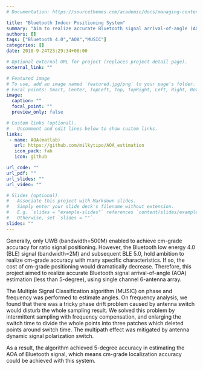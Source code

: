 ```yaml
---
# Documentation: https://sourcethemes.com/academic/docs/managing-content/

title: "Bluetooth Indoor Positioning System"
summary: "Aim to realize accurate Bluetooth signal arrival-of-angle (AOA) estimation, using single channel 6-antenna array."
authors: []
tags: ["Bluetooth 4.0","AOA","MUSIC"]
categories: []
date: 2018-9-24T23:29:34+08:00

# Optional external URL for project (replaces project detail page).
external_link: ""

# Featured image
# To use, add an image named `featured.jpg/png` to your page's folder.
# Focal points: Smart, Center, TopLeft, Top, TopRight, Left, Right, BottomLeft, Bottom, BottomRight.
image:
  caption: ""
  focal_point: ""
  preview_only: false

# Custom links (optional).
#   Uncomment and edit lines below to show custom links.
links:
 - name: AOA(matlab)
   url: https://github.com/milkytipo/AOA_estimation
   icon_pack: fab
   icon: github

url_code: ""
url_pdf: ""
url_slides: ""
url_video: ""

# Slides (optional).
#   Associate this project with Markdown slides.
#   Simply enter your slide deck's filename without extension.
#   E.g. `slides = "example-slides"` references `content/slides/example-slides.md`.
#   Otherwise, set `slides = ""`.
slides: ""
---
```


Generally, only UWB (bandwidth=500M) enabled to achieve cm-grade accuracy for ratio signal positioning. However, the Bluetooth low energy 4.0 (BLE)  signal (bandwidth=2M) and subsequent BLE 5.0, hold ambition to realize cm-grade accuracy with many specific characteristics. If so, the cost of cm-grade positioning would dramatically decrease. Therefore, this project aimed to realize accurate Bluetooth signal arrival-of-angle (AOA) estimation (less than 5-degree), using single channel 6-antenna array.



The Multiple Signal Classification algorithm (MUSIC) on phase and frequency was performed to estimate angles. On frequency analysis, we found that there was a tricky phase drift problem caused by antenna switch would disturb the whole sampling result. We solved this problem by intermittent sampling with frequency compensation, and enlarging the switch time to divide the whole points into three patches which deleted points around switch time.  The multipath effect was mitigated by antenna dynamic signal polarization switch.



As a result, the algorithm achieved 5-degree accuracy in estimating the AOA of Bluetooth signal, which means cm-grade localization accuracy could be achieved with this system.